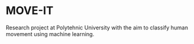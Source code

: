 # MOVE-IT
Research project at Polytehnic University with the aim to classify human movement using machine learning.
